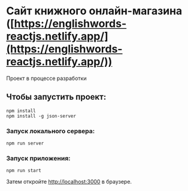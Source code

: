 # Сайт книжного онлайн-магазина ([https://englishwords-reactjs.netlify.app/](https://englishwords-reactjs.netlify.app/))

Проект в процессе разработки

## Чтобы запустить проект:
```
npm install
npm install -g json-server
```
### Запуск локального сервера:
```
npm run server
```
### Запуск приложения:
```
npm run start
```

Затем откройте [http://localhost:3000](http://localhost:3000) в браузере.
